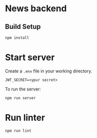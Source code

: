 # News backend

## Build Setup

``` bash
npm install
```

# Start server

Create a `.env` file in your working directory.

```
JWT_SECRET=<ypur secret>
```

To run the server:
```bash
npm run server
```

# Run linter

```bash
npm run lint
```
